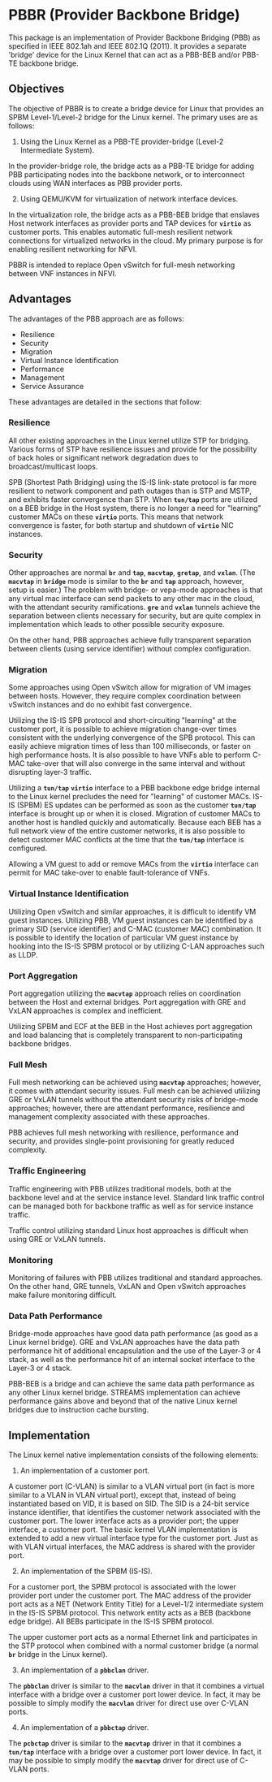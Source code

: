 # PBBR (Provider Backbone Bridge)

This package is an implementation of Provider Backbone Bridging (PBB) as specified
in IEEE 802.1ah and IEEE 802.1Q (2011).  It provides a separate 'bridge' device for
the Linux Kernel that can act as a PBB-BEB and/or PBB-TE backbone bridge.

## Objectives

The objective of PBBR is to create a bridge device for Linux that provides an SPBM
Level-1/Level-2 bridge for the Linux kernel.
The primary uses are as follows:

1. Using the Linux Kernel as a PBB-TE provider-bridge (Level-2 Intermediate System).

  In the provider-bridge role, the bridge acts as a PBB-TE bridge for adding PBB
  participating nodes into the backbone network, or to interconnect clouds using
  WAN interfaces as PBB provider ports.

2. Using QEMU/KVM for virtualization of network interface devices.

  In the virtualization role, the bridge acts as a PBB-BEB bridge that enslaves
  Host network interfaces as provider ports and TAP devices for **`virtio`** as
  customer ports.  This enables automatic full-mesh resilient network
  connections for virtualized networks in the cloud.  My primary purpose is for
  enabling resilient networking for NFVI.

PBBR is intended to replace Open vSwitch for full-mesh networking between VNF
instances in NFVI.

## Advantages

The advantages of the PBB approach are as follows:

* Resilience
* Security
* Migration
* Virtual Instance Identification
* Performance
* Management
* Service Assurance

These advantages are detailed in the sections that follow:

### Resilience

All other existing approaches in the Linux kernel utilize STP for bridging.
Various forms of STP have resilience issues and provide for the possibility of
back holes or significant network degradation dues to broadcast/multicast loops.

SPB (Shortest Path Bridging) using the IS-IS link-state protocol is far more
resilient to network component and path outages than is STP and MSTP, and
exhibits faster convergence than STP.  When **`tun/tap`** ports are utilized on a
BEB bridge in the Host system, there is no longer a need for "learning"
customer MACs on these **`virtio`** ports.  This means that network convergence is
faster, for both startup and shutdown of **`virtio`** NIC instances.

### Security

Other approaches are normal **`br`** and **`tap`**,  **`macvtap`**, **`gretap`**,
and **`vxlan`**.  (The **`macvtap`** in **`bridge`** mode is similar to the **`br`**
and **`tap`** approach, however, setup is easier.)
The problem with bridge- or vepa-mode approaches is that any virtual mac interface
can send packets to any other mac in the cloud, with the attendant security
ramifications.
**`gre`** and **`vxlan`** tunnels achieve the separation between clients
necessary for security, but are quite complex in implementation which leads to
other possible security exposure.

On the other hand, PBB approaches achieve fully transparent separation between
clients (using service identifier) without complex configuration.

### Migration

Some approaches using Open vSwitch allow for migration of VM images between
hosts.  However, they require complex coordination between vSwitch instances and
do no exhibit fast convergence.

Utilizing the IS-IS SPB protocol and short-circuiting "learning" at the customer
port, it is possible to achieve migration change-over times consistent with the
underlying convergence of the SPB protocol.  This can easily achieve migration
times of less than 100 milliseconds, or faster on high performance hosts.  It is
also possible to have VNFs able to perform C-MAC take-over that will also
converge in the same interval and without disrupting layer-3 traffic.

Utilizing a **`tun/tap`** **`virtio`** interface to a PBB backbone edge bridge
internal to the Linux kernel precludes the need for "learning" of customer MACs.
IS-IS (SPBM) ES updates can be performed as soon as the customer **`tun/tap`**
interface is brought up or when it is closed.  Migration of customer MACs to
another host is handled quickly and automatically.  Because each BEB has a full
network view of the entire customer networks, it is also possible to detect
customer MAC conflicts at the time that the **`tun/tap`** interface is
configured.

Allowing a VM guest to add or remove MACs from the **`virtio`** interface can
permit for MAC take-over to enable fault-tolerance of VNFs.

### Virtual Instance Identification

Utilizing Open vSwitch and similar approaches, it is difficult to identify VM
guest instances.  Utilizing PBB, VM guest instances can be identified by a
primary SID (service identifier) and C-MAC (customer MAC) combination.  It is
possible to identify the location of particular VM guest instance by hooking
into the IS-IS SPBM protocol or by utilizing C-LAN approaches such as LLDP.

### Port Aggregation

Port aggregation utilizing the **`macvtap`** approach relies on coordination
between the Host and external bridges.  Port aggregation with GRE and VxLAN
approaches is complex and inefficient.

Utilizing SPBM and ECF at the BEB in the Host achieves port aggregation and load
balancing that is completely transparent to non-participating backbone bridges.

### Full Mesh

Full mesh networking can be achieved using **`macvtap`** approaches; however, it
comes with attendant security issues.  Full mesh can be achieved utilizing GRE
or VxLAN tunnels without the attendant security risks of bridge-mode approaches;
however, there are attendant performance, resilience and management complexity
associated with these approaches.

PBB achieves full mesh networking with resilience, performance and security, and
provides single-point provisioning for greatly reduced complexity.

### Traffic Engineering

Traffic engineering with PBB utilizes traditional models, both at the backbone
level and at the service instance level.  Standard link traffic control can be
managed both for backbone traffic as well as for service instance traffic.

Traffic control utilizing standard Linux host approaches is difficult when using
GRE or VxLAN tunnels.

### Monitoring

Monitoring of failures with PBB utilizes traditional and standard approaches.
On the other hand, GRE tunnels, VxLAN and Open vSwitch approaches make failure
monitoring difficult.

### Data Path Performance

Bridge-mode approaches have good data path performance (as good as a Linux
kernel bridge).  GRE and VxLAN approaches have the data path performance hit of
additional encapsulation and the use of the Layer-3 or 4 stack, as well as the
performance hit of an internal socket interface to the Layer-3 or 4 stack.

PBB-BEB is a bridge and can achieve the same data path performance as any other
Linux kernel bridge.  STREAMS implementation can achieve performance gains above
and beyond that of the native Linux kernel bridges due to instruction cache
bursting.

## Implementation

The Linux kernel native implementation consists of the following elements:

1. An implementation of a customer port.

  A customer port (C-VLAN) is similar to a VLAN virtual port (in fact is more
  similar to a VLAN in VLAN virtual port), except that, instead of being
  instantiated based on VID, it is based on SID.  The SID is a 24-bit service
  instance identifier, that identifies the customer network associated with the
  customer port.  The lower interface acts as a provider port; the upper
  interface, a customer port.  The basic kernel VLAN implementation is extended
  to add a new virtual interface type for the customer port.  Just as with VLAN
  virtual interfaces, the MAC address is shared with the provider port.

2. An implementation of the SPBM (IS-IS).

  For a customer port, the SPBM protocol is associated with the lower provider
  port under the customer port.  The MAC address of the provider port acts as a
  NET (Network Entity Title) for a Level-1/2 intermediate system in the IS-IS
  SPBM protocol.  This network entity acts as a BEB (backbone edge bridge).  All
  BEBs participate in the IS-IS SPBM protocol.

  The upper customer port acts as a normal Ethernet link and participates in the
  STP protocol when combined with a normal customer bridge (a normal **`br`** bridge
  in the Linux kernel).

3. An implementation of a **`pbbclan`** driver.

  The **`pbbclan`** driver is similar to the **`macvlan`** driver in that it
  combines a virtual interface with a bridge over a customer port lower device.
  In fact, it may be possible to simply modify the **`macvlan`** driver for
  direct use over C-VLAN ports.

4. An implementation of a **`pbbctap`** driver.

  The **`pcbctap`** driver is similar to the **`macvtap`** driver in that it
  combines a **`tun/tap`** interface with a bridge over a customer port lower
  device.  In fact, it may be possible to simply modify the **`macvtap`** driver
  for direct use of C-VLAN ports.


